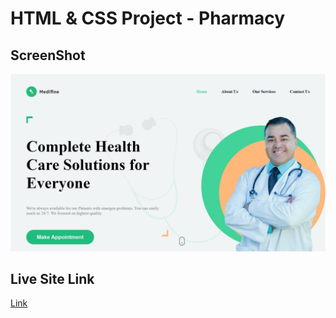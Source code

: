 # HTML & CSS Project - Pharmacy

## ScreenShot

![Project site ScreenShot](./images/Screenshot.png)

## Live Site Link 

[Link](https://hianshul07.github.io/HTML-CSS-project-5/)
